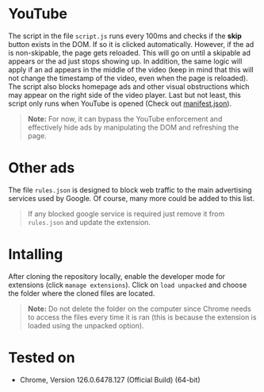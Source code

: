 # YouTube

The script in the file `script.js` runs every 100ms and checks if the <b>skip</b> button exists in the DOM. If so it is clicked automatically. However, if the ad is non-skipable, the page gets reloaded. This will go on until a skipable ad appears or the ad just stops showing up. In addition, the same logic will apply if an ad appears in the middle of the video (keep in mind that this will not change the timestamp of the video, even when the page is reloaded). The script also blocks homepage ads and other visual obstructions which may appear on the right side of the video player. Last but not least, this script only runs when YouTube is opened (Check out [manifest.json](https://github.com/sorin373/Chrome-Extension-Ad-Blocker/blob/main/manifest.json)).

> **Note:** For now, it can bypass the YouTube enforcement and effectively hide ads by manipulating the DOM and refreshing the page.

# Other ads

The file `rules.json` is designed to block web traffic to the main advertising services used by Google. Of course, many more could be added to this list. 

> If any blocked google service is required just remove it from `rules.json` and update the extension.

# Intalling

After cloning the repository locally, enable the developer mode for extensions (click `manage extensions`). Click on `load unpacked` and choose the folder where the cloned files are located. 

> **Note:** Do not delete the folder on the computer since Chrome needs to access the files every time it is ran (this is because the extension is loaded using the unpacked option).

# Tested on

- Chrome, Version 126.0.6478.127 (Official Build) (64-bit)